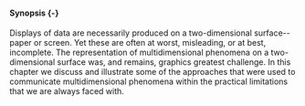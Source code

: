 #### Synopsis {-}
Displays of data are necessarily produced on a two-dimensional surface-- paper or screen. Yet 
these are often at worst, misleading, or at best, incomplete. The representation of multidimensional phenomena on a two-dimensional surface was, and remains, graphics greatest challenge. In this chapter we discuss and illustrate some of the approaches that were used to communicate multidimensional phenomena within the practical limitations that we are always faced with.
